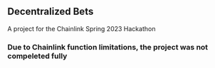 ## Decentralized Bets

A project for the Chainlink Spring 2023 Hackathon

### Due to Chainlink function limitations, the project was not compeleted fully
